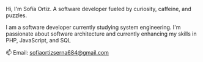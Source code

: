 Hi, I'm Sofía Ortiz.
A software developer fueled by curiosity, caffeine, and puzzles.

I am a software developer currently studying system engineering. 
I'm passionate about software architecture and currently enhancing my skills in PHP, JavaScript, and SQL



 📫 Email: sofiaortizserna684@gmail.com  
